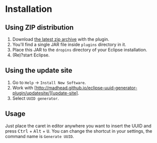 # Installation
## Using ZIP distribution

1. Download [the latest zip archive][zip] with the plugin.
2. You'll find a single JAR file inside `plugins` directory in it.
3. Place this JAR to the `dropins` directory of your Eclipse installation.
4. (Re)?start Eclipse.

## Using the update site

1. Go to `Help` -> `Install New Software`.
2. Work with [http://madhead.github.io/eclipse-uuid-generator-plugin/updatesite/][update-site].
3. Select `UUID generator`.

## Usage
Just place the caret in editor anywhere you want to insert the UUID and press <kbd>Ctrl</kbd> + <kbd>Alt</kbd> + <kbd>U</kbd>. You can change the shortcut in your settings, the command name is `Generate UUID`.

[zip]: http://madhead.github.io/eclipse-uuid-generator-plugin/eclipse-uuid-generator-plugin.zip
[update-site]: http://madhead.github.io/eclipse-uuid-generator-plugin/updatesite/
